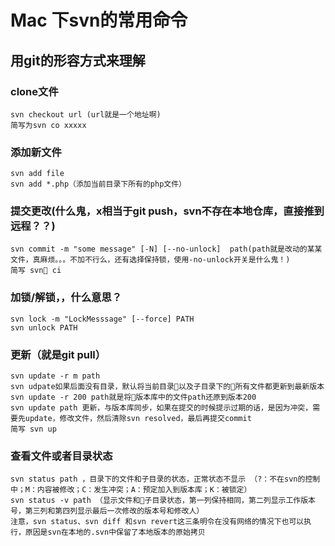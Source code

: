 # Mac 下svn的常用命令

## 用git的形容方式来理解

### clone文件
    svn checkout url (url就是一个地址啊)
    简写为svn co xxxxx

### 添加新文件
    svn add file
    svn add *.php（添加当前目录下所有的php文件）

### 提交更改(什么鬼，x相当于git push，svn不存在本地仓库，直接推到远程？？)
    svn commit -m "some message" [-N] [--no-unlock]  path(path就是改动的某某文件，真麻烦。。。不加不行么，还有选择保持锁，使用-no-unlock开关是什么鬼！)
    简写 svn ci

### 加锁/解锁，，什么意思？
    svn lock -m "LockMesssage" [--force] PATH
    svn unlock PATH

### 更新（就是git pull）
    svn update -r m path
    svn udpate如果后面没有目录，默认将当前目录以及子目录下的所有文件都更新到最新版本
    svn update -r 200 path就是将版本库中的文件path还原到版本200
    svn update path 更新，与版本库同步，如果在提交的时候提示过期的话，是因为冲突，需要先update，修改文件，然后清除svn resolved，最后再提交commit
    简写 svn up

### 查看文件或者目录状态
    svn status path ，目录下的文件和子目录的状态，正常状态不显示 （?：不在svn的控制中；M：内容被修改；C：发生冲突；A：预定加入到版本库；K：被锁定）
    svn status -v path （显示文件和子目录状态，第一列保持相同，第二列显示工作版本号，第三列和第四列显示最后一次修改的版本号和修改人）
    注意，svn status、svn diff 和svn revert这三条明令在没有网络的情况下也可以执行，原因是svn在本地的.svn中保留了本地版本的原始拷贝